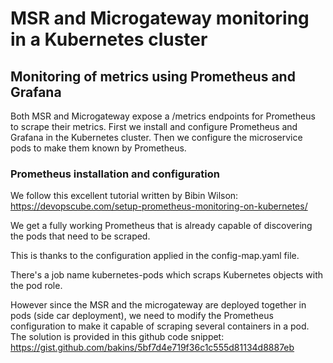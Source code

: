 # MSR and Microgateway monitoring in a Kubernetes cluster

## Monitoring of metrics using Prometheus and Grafana

Both MSR and Microgateway expose a /metrics endpoints for Prometheus to scrape their metrics.
First we install and configure Prometheus and Grafana in the Kubernetes cluster.
Then we configure the microservice pods to make them known by Prometheus.

### Prometheus installation and configuration

We follow this excellent tutorial written by Bibin Wilson: https://devopscube.com/setup-prometheus-monitoring-on-kubernetes/

We get a fully working Prometheus that is already capable of discovering the pods that need to be scraped.

This is thanks to the configuration applied in the config-map.yaml file.

There's a job name kubernetes-pods which scraps Kubernetes objects with the pod role. 

However since the MSR and the microgateway are deployed together in pods (side car deployment), we need to modify the Prometheus configuration to make it capable of scraping several containers in a pod.
The solution is provided in this github code snippet: https://gist.github.com/bakins/5bf7d4e719f36c1c555d81134d8887eb
